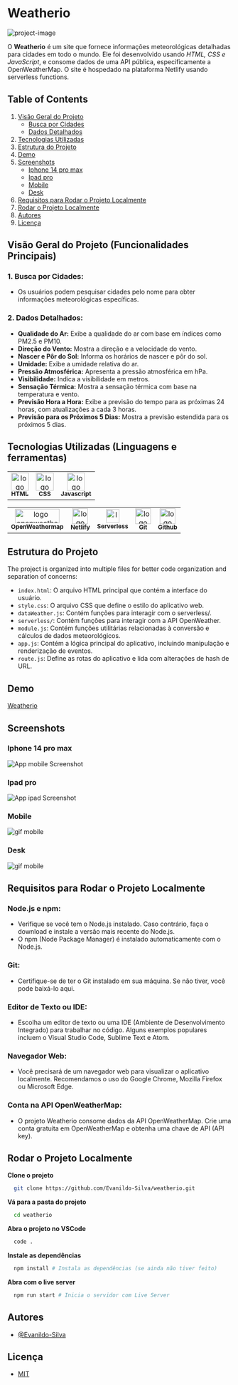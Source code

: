 # Weatherio

![project-image](/screenshorts/project-image.png)

O **Weatherio** é um site que fornece informações meteorológicas detalhadas para cidades em todo o mundo. Ele foi desenvolvido usando _HTML, CSS e JavaScript_, e consome dados de uma API pública, especificamente a OpenWeatherMap. O site é hospedado na plataforma Netlify usando serverless functions.

## Table of Contents

1. [Visão Geral do Projeto](#visão-geral-do-projeto-funcionalidades-principais)
   - [Busca por Cidades](#1-busca-por-cidades)
   - [Dados Detalhados](#2-dados-detalhados)
2. [Tecnologias Utilizadas](#tecnologias-utilizadas-linguagens-e-ferramentas)
3. [Estrutura do Projeto](#estrutura-do-projeto)
4. [Demo](#demo)
5. [Screenshots](#screenshots)
   - [Iphone 14 pro max](#iphone-14-pro-max)
   - [Ipad pro](#ipad-pro)
   - [Mobile](#mobile)
   - [Desk](#desk)
6. [Requisitos para Rodar o Projeto Localmente](#requisitos-para-rodar-o-projeto-localmente)
7. [Rodar o Projeto Localmente](#rodar-o-projeto-localmente)
8. [Autores](#autores)
9. [Licença](#licença)

## Visão Geral do Projeto (Funcionalidades Principais)

### 1. Busca por Cidades:

- Os usuários podem pesquisar cidades pelo nome para obter informações meteorológicas específicas.

### 2. Dados Detalhados:

- **Qualidade do Ar:** Exibe a qualidade do ar com base em índices como PM2.5 e PM10.
- **Direção do Vento:** Mostra a direção e a velocidade do vento.
- **Nascer e Pôr do Sol:** Informa os horários de nascer e pôr do sol.
- **Umidade:** Exibe a umidade relativa do ar.
- **Pressão Atmosférica:** Apresenta a pressão atmosférica em hPa.
- **Visibilidade:** Indica a visibilidade em metros.
- **Sensação Térmica:** Mostra a sensação térmica com base na temperatura e vento.
- **Previsão Hora a Hora:** Exibe a previsão do tempo para as próximas 24 horas, com atualizações a cada 3 horas.
- **Previsão para os Próximos 5 Dias:** Mostra a previsão estendida para os próximos 5 dias.

## Tecnologias Utilizadas (Linguagens e ferramentas)

<table>
    <tr>
      <td align="center">
        <a href="https://www.w3schools.com/html/">
          <img src="https://cdn.jsdelivr.net/gh/devicons/devicon@latest/icons/html5/html5-plain.svg" width="40px;" alt="logo html"/>
          <br />
          <sub>
            <b>HTML</b>
          </sub>
        </a>
      </td>
      <td align="center">
        <a href="https://www.w3schools.com/Css/">
          <img src="https://cdn.jsdelivr.net/gh/devicons/devicon@latest/icons/css3/css3-plain.svg" width="40px;" alt="logo css"/>
          <br />
          <sub>
            <b>CSS</b>
          </sub>
        </a>
      </td>
      <td align="center">
        <a href="https://developer.mozilla.org/pt-BR/docs/Web/JavaScript">
          <img src="https://cdn.jsdelivr.net/gh/devicons/devicon@latest/icons/javascript/javascript-plain.svg" width="40px;" alt="logo javascript"/>
          <br />
          <sub>
            <b>Javascript</b>
          </sub>
        </a>
      </td>
    </tr>
</table>
<table border-style="none">
  <tr>
      <td align="center">
        <a href="https://openweathermap.org/">
          <img src="./screenshorts/openweatherlogo.png" width="100px;" height="32px;" alt="logo openweathermap"/>
          <br />
          <sub>
            <b>OpenWeathermap</b>
          </sub>
        </a>
      </td>
    <td align="center">
      <a href="https://www.netlify.com/">
        <img src="https://cdn.jsdelivr.net/gh/devicons/devicon@latest/icons/netlify/netlify-original.svg" width="35px;" alt="logo serveless functions"/>
        <br />
        <sub>
          <b>Netlify</b>
        </sub>
      </a>
    </td>
    <td align="center">
      <a href="https://www.netlify.com/blog/intro-to-serverless-functions/">
        <img src="./screenshorts/netlify.svg" width="30px;" alt="logo css 3"/>
        <br />
        <sub>
          <b>Serverless</b>
        </sub>
      </a>
    </td>
    <td align="center">
      <a href="https://git-scm.com/">
        <img src="https://cdn.jsdelivr.net/gh/devicons/devicon@latest/icons/git/git-original.svg" width="35px;" alt="logo git"/><br />
        <sub>
          <b>Git</b>
        </sub>
      </a>
    </td>
    <td align="center">
      <a href="https://github.com/">
        <img src="https://cdn.jsdelivr.net/gh/devicons/devicon@latest/icons/github/github-original.svg" width="35px;" alt="logo github"/>
        <br />
        <sub margin-top="50px;">
          <b>Github</b>
        </sub>
      </a>
    </td>
  </tr>
</table>

## Estrutura do Projeto

The project is organized into multiple files for better code organization and separation of concerns:

- `index.html`: O arquivo HTML principal que contém a interface do usuário.
- `style.css`: O arquivo CSS que define o estilo do aplicativo web.
- `dataWeather.js`: Contém funções para interagir com o serverless/.
- `serverless/`: Contém funções para interagir com a API OpenWeather.
- `module.js`: Contém funções utilitárias relacionadas à conversão e cálculos de dados meteorológicos.
- `app.js`: Contém a lógica principal do aplicativo, incluindo manipulação e renderização de eventos.
- `route.js`: Define as rotas do aplicativo e lida com alterações de hash de URL.

## Demo

[Weatherio](https://weatherio-evandevelop.netlify.app/)

## Screenshots

### Iphone 14 pro max

![App mobile Screenshot](./screenshorts/iphone-14-pro.png)

### Ipad pro

![App ipad Screenshot](./screenshorts/ipad-pro.png)

### Mobile

![gif mobile](./screenshorts/mobile.gif)

### Desk

![gif mobile](./screenshorts/desk.gif)

## Requisitos para Rodar o Projeto Localmente

### Node.js e npm:

- Verifique se você tem o Node.js instalado. Caso contrário, faça o download e instale a versão mais recente do Node.js.
- O npm (Node Package Manager) é instalado automaticamente com o Node.js.

### Git:

- Certifique-se de ter o Git instalado em sua máquina. Se não tiver, você pode baixá-lo aqui.

### Editor de Texto ou IDE:

- Escolha um editor de texto ou uma IDE (Ambiente de Desenvolvimento Integrado) para trabalhar no código. Alguns exemplos populares incluem o Visual Studio Code, Sublime Text e Atom.

### Navegador Web:

- Você precisará de um navegador web para visualizar o aplicativo localmente. Recomendamos o uso do Google Chrome, Mozilla Firefox ou Microsoft Edge.

### Conta na API OpenWeatherMap:

- O projeto Weatherio consome dados da API OpenWeatherMap. Crie uma conta gratuita em OpenWeatherMap e obtenha uma chave de API (API key).

## Rodar o Projeto Localmente

**Clone o projeto**

```bash
  git clone https://github.com/Evanildo-Silva/weatherio.git
```

**Vá para a pasta do projeto**

```bash
  cd weatherio
```

**Abra o projeto no VSCode**

```bash
  code .
```

**Instale as dependências**

```bash
  npm install # Instala as dependências (se ainda não tiver feito)
```

**Abra com o live server**

```bash
  npm run start # Inicia o servidor com Live Server
```

## Autores

- [@Evanildo-Silva](https://github.com/Evanildo-Silva)

## Licença

- [MIT](https://choosealicense.com/licenses/mit/)
